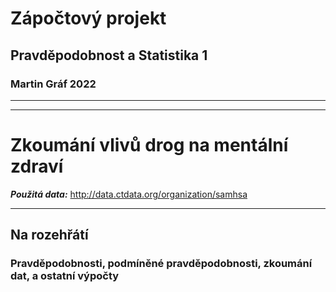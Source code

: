 # Zápočtový projekt
## Pravděpodobnost a Statistika 1
### Martin Gráf 2022

---
---

# Zkoumání vlivů drog na mentální zdraví
***Použitá data:***  http://data.ctdata.org/organization/samhsa

---

## Na rozehřátí
### Pravděpodobnosti, podmíněné pravděpodobnosti, zkoumání dat, a ostatní výpočty

